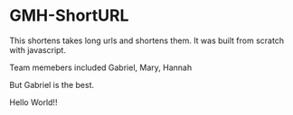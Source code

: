 # GMH-ShortURL

This shortens takes long urls and shortens them. It was built from scratch with javascript.

Team memebers included Gabriel, Mary, Hannah

But Gabriel is the best.


Hello World!!
